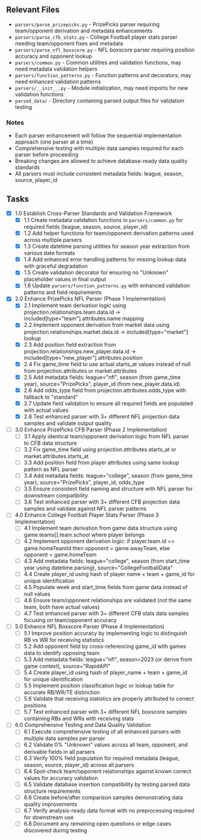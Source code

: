 ## Relevant Files

- `parsers/parse_prizepicks.py` - PrizePicks parser requiring team/opponent derivation and metadata enhancements
- `parsers/parse_cfb_stats.py` - College Football player stats parser needing team/opponent fixes and metadata
- `parsers/parse_nfl_boxscore.py` - NFL boxscore parser requiring position accuracy and opponent lookup
- `parsers/common.py` - Common utilities and validation functions, may need metadata validation helpers
- `parsers/function_patterns.py` - Function patterns and decorators, may need enhanced validation patterns
- `parsers/__init__.py` - Module initialization, may need imports for new validation functions
- `parsed_data/` - Directory containing parsed output files for validation testing

### Notes

- Each parser enhancement will follow the sequential implementation approach (one parser at a time)
- Comprehensive testing with multiple data samples required for each parser before proceeding
- Breaking changes are allowed to achieve database-ready data quality standards
- All parsers must include consistent metadata fields: league, season, source, player_id

## Tasks

- [x] 1.0 Establish Cross-Parser Standards and Validation Framework
  - [x] 1.1 Create metadata validation functions in `parsers/common.py` for required fields (league, season, source, player_id)
  - [x] 1.2 Add helper functions for team/opponent derivation patterns used across multiple parsers
  - [x] 1.3 Create datetime parsing utilities for season year extraction from various date formats
  - [x] 1.4 Add enhanced error handling patterns for missing lookup data with graceful degradation
  - [x] 1.5 Create validation decorator for ensuring no "Unknown" placeholder values in final output
  - [x] 1.6 Update `parsers/function_patterns.py` with enhanced validation patterns and field requirements

- [x] 2.0 Enhance PrizePicks NFL Parser (Phase 1 Implementation)
  - [x] 2.1 Implement team derivation logic using projection.relationships.team.data.id → included[type="team"].attributes.name mapping
  - [x] 2.2 Implement opponent derivation from market data using projection.relationships.market.data.id → included[type="market"] lookup
  - [x] 2.3 Add position field extraction from projection.relationships.new_player.data.id → included[type="new_player"].attributes.position
  - [x] 2.4 Fix game_time field to use actual starts_at values instead of null from projection.attributes or market.attributes
  - [x] 2.5 Add metadata fields: league="nfl", season (from game_time year), source="PrizePicks", player_id (from new_player.data.id)
  - [x] 2.6 Add odds_type field from projection.attributes.odds_type with fallback to "standard"
  - [x] 2.7 Update field validation to ensure all required fields are populated with actual values
  - [x] 2.8 Test enhanced parser with 3+ different NFL projection data samples and validate output quality

- [ ] 3.0 Enhance PrizePicks CFB Parser (Phase 2 Implementation)
  - [ ] 3.1 Apply identical team/opponent derivation logic from NFL parser to CFB data structure
  - [ ] 3.2 Fix game_time field using projection.attributes.starts_at or market.attributes.starts_at
  - [ ] 3.3 Add position field from player attributes using same lookup pattern as NFL parser
  - [ ] 3.4 Add metadata fields: league="college", season (from game_time year), source="PrizePicks", player_id, odds_type
  - [ ] 3.5 Ensure consistent field naming and structure with NFL parser for downstream compatibility
  - [ ] 3.6 Test enhanced parser with 3+ different CFB projection data samples and validate against NFL parser patterns

- [ ] 4.0 Enhance College Football Player Stats Parser (Phase 3 Implementation)
  - [ ] 4.1 Implement team derivation from game data structure using game.teams[].team.school where player belongs
  - [ ] 4.2 Implement opponent derivation logic: if player.team.id == game.homeTeamId then opponent = game.awayTeam, else opponent = game.homeTeam
  - [ ] 4.3 Add metadata fields: league="college", season (from start_time year using datetime parsing), source="CollegeFootballData"
  - [ ] 4.4 Create player_id using hash of player name + team + game_id for unique identification
  - [ ] 4.5 Populate week and start_time fields from game data instead of null values
  - [ ] 4.6 Ensure team/opponent relationships are validated (not the same team, both have actual values)
  - [ ] 4.7 Test enhanced parser with 3+ different CFB stats data samples focusing on team/opponent accuracy

- [ ] 5.0 Enhance NFL Boxscore Parser (Phase 4 Implementation)
  - [ ] 5.1 Improve position accuracy by implementing logic to distinguish RB vs WR for receiving statistics
  - [ ] 5.2 Add opponent field by cross-referencing game_id with games data to identify opposing team
  - [ ] 5.3 Add metadata fields: league="nfl", season=2023 (or derive from game context), source="RapidAPI"
  - [ ] 5.4 Create player_id using hash of player_name + team + game_id for unique identification
  - [ ] 5.5 Implement position classification logic or lookup table for accurate RB/WR/TE distinction
  - [ ] 5.6 Validate that receiving statistics are properly attributed to correct positions
  - [ ] 5.7 Test enhanced parser with 3+ different NFL boxscore samples containing RBs and WRs with receiving stats

- [ ] 6.0 Comprehensive Testing and Data Quality Validation
  - [ ] 6.1 Execute comprehensive testing of all enhanced parsers with multiple data samples per parser
  - [ ] 6.2 Validate 0% "Unknown" values across all team, opponent, and derivable fields in all parsers
  - [ ] 6.3 Verify 100% field population for required metadata (league, season, source, player_id) across all parsers
  - [ ] 6.4 Spot-check team/opponent relationships against known correct values for accuracy validation
  - [ ] 6.5 Validate database insertion compatibility by testing parsed data structure requirements
  - [ ] 6.6 Create before/after comparison samples demonstrating data quality improvements
  - [ ] 6.7 Verify analysis-ready data format with no preprocessing required for downstream use
  - [ ] 6.8 Document any remaining open questions or edge cases discovered during testing